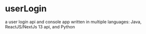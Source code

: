 # userLogin
a user login api and console app written in multiple languages: Java, ReactJS/NextJs 13 api, and Python
